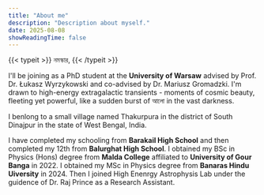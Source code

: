 ```yaml
---
title: "About me"
description: "Description about myself."
date: 2025-08-08
showReadingTime: false
---
```

{{< typeit >}}
নমস্কার,
{{< /typeit >}}

I'll be joining as a PhD student at the **University of Warsaw** advised by Prof. Dr. Łukasz Wyrzykowski and co-advised by Dr. Mariusz Gromadzki. I'm drawn to high-energy extragalactic transients - moments of cosmic beauty, fleeting yet powerful, like a sudden burst of আলো in the vast darkness.

I benlong to a small village named Thakurpura in the district of South Dinajpur in the state of West Bengal, India.

I have completed my schooling from **Barakail High School** and then completed my 12th from **Balurghat High School**. I obtained my BSc in Physics (Hons) degree from **Malda College** affiliated to **University of Gour Banga** in 2022. I obtained my MSc in Physics degree from **Banaras Hindu Uiversity** in 2024. Then I joined High Enenrgy Astrophysis Lab under the guidence of Dr. Raj Prince as a Research Assistant.
